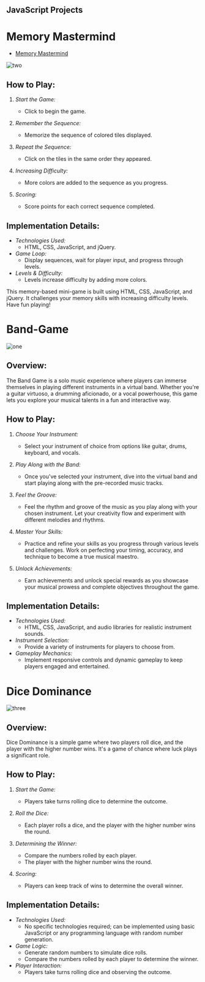 ## JavaScript Projects

 # Memory Mastermind
 - [Memory Mastermind](https://sudhanshu3011.github.io/FullStack/Memory-Mastermind/index.html)

![two](https://github.com/SutharMahendra/Project-32/assets/144376149/a5935c69-6081-42cd-80a7-6074625f9f32)


## How to Play:
1. *Start the Game:*
   - Click to begin the game.

2. *Remember the Sequence:*
   - Memorize the sequence of colored tiles displayed.

3. *Repeat the Sequence:*
   - Click on the tiles in the same order they appeared.

4. *Increasing Difficulty:*
   - More colors are added to the sequence as you progress.

5. *Scoring:*
   - Score points for each correct sequence completed.

## Implementation Details:
- *Technologies Used:*
   - HTML, CSS, JavaScript, and jQuery.
- *Game Loop:*
   - Display sequences, wait for player input, and progress through levels.
- *Levels & Difficulty:*
   - Levels increase difficulty by adding more colors.

This memory-based mini-game is built using HTML, CSS, JavaScript, and jQuery. It challenges your memory skills with increasing difficulty levels. Have fun playing!

 # Band-Game
![one](https://github.com/SutharMahendra/Project-32/assets/144376149/bd0ee1b0-6729-4338-b8f9-58042cc07196)


## Overview:
The Band Game is a solo music experience where players can immerse themselves in playing different instruments in a virtual band. Whether you're a guitar virtuoso, a drumming aficionado, or a vocal powerhouse, this game lets you explore your musical talents in a fun and interactive way.

## How to Play:
1. *Choose Your Instrument:*
   - Select your instrument of choice from options like guitar, drums, keyboard, and vocals.

2. *Play Along with the Band:*
   - Once you've selected your instrument, dive into the virtual band and start playing along with the pre-recorded music tracks.

3. *Feel the Groove:*
   - Feel the rhythm and groove of the music as you play along with your chosen instrument. Let your creativity flow and experiment with different melodies and rhythms.

4. *Master Your Skills:*
   - Practice and refine your skills as you progress through various levels and challenges. Work on perfecting your timing, accuracy, and technique to become a true musical maestro.

5. *Unlock Achievements:*
   - Earn achievements and unlock special rewards as you showcase your musical prowess and complete objectives throughout the game.

## Implementation Details:
- *Technologies Used:*
   - HTML, CSS, JavaScript, and audio libraries for realistic instrument sounds.
- *Instrument Selection:*
   - Provide a variety of instruments for players to choose from.
- *Gameplay Mechanics:*
   - Implement responsive controls and dynamic gameplay to keep players engaged and entertained.


 # Dice Dominance
 
![three](https://github.com/SutharMahendra/Project-32/assets/144376149/75e3a032-2c09-4d26-8773-f10fc0128340)


## Overview:
Dice Dominance is a simple game where two players roll dice, and the player with the higher number wins. It's a game of chance where luck plays a significant role.

## How to Play:
1. *Start the Game:*
   - Players take turns rolling dice to determine the outcome.

2. *Roll the Dice:*
   - Each player rolls a dice, and the player with the higher number wins the round.

3. *Determining the Winner:*
   - Compare the numbers rolled by each player.
   - The player with the higher number wins the round.

4. *Scoring:*
   - Players can keep track of wins to determine the overall winner.

## Implementation Details:
- *Technologies Used:*
   - No specific technologies required; can be implemented using basic JavaScript or any programming language with random number generation.
- *Game Logic:*
   - Generate random numbers to simulate dice rolls.
   - Compare the numbers rolled by each player to determine the winner.
- *Player Interaction:*
   - Players take turns rolling dice and observing the outcome.
